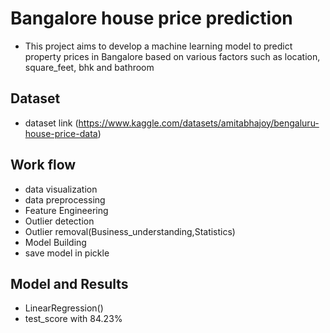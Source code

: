 # Bangalore house price prediction
*  This project aims to develop a machine learning model to predict property prices in Bangalore based on various factors such as location, square_feet, bhk and bathroom

## Dataset
* dataset link (https://www.kaggle.com/datasets/amitabhajoy/bengaluru-house-price-data)

## Work flow
* data visualization
* data preprocessing
* Feature Engineering
* Outlier detection
* Outlier removal(Business_understanding,Statistics)
* Model Building
* save model in pickle

## Model and Results
* LinearRegression() 
* test_score with 84.23%

